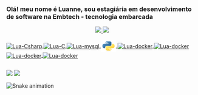 ### Olá! meu nome é Luanne, sou estagiária em desenvolvimento de software na Embtech - tecnologia embarcada

<div align="center">
  <a href="https://github.com/LuanneEmbtech">
  <img height="150em" src="https://github-readme-stats.vercel.app/api?username=LuanneEmbtech&show_icons=true&theme=bear&include_all_commits=true&count_private=true"/>
  <img height="150em" src="https://github-readme-stats.vercel.app/api/top-langs/?username=LuanneEmbtech&layout=compact&langs_count=7&theme=bear"/>
</div>
<div style="display: inline_block"><br>
  <img align="center" alt="Lua-Csharp" height="30" width="40" src="https://cdn.jsdelivr.net/gh/devicons/devicon/icons/csharp/csharp-original.svg">
  <img align="center" alt="Lua-C" height="30" width="40" src="https://cdn.jsdelivr.net/gh/devicons/devicon/icons/c/c-original.svg">
  <img align="center" alt="Lua-mysql" height="30" width="40" src="https://cdn.jsdelivr.net/gh/devicons/devicon/icons/mysql/mysql-plain.svg">
  <img align="center" alt="Lua-Python" height="30" width="40" src="https://raw.githubusercontent.com/devicons/devicon/master/icons/python/python-original.svg">
  <img align="center" alt="Lua-docker" height="40" width="50" src="https://cdn.jsdelivr.net/gh/devicons/devicon/icons/docker/docker-original-wordmark.svg">
  <img align="center" alt="Lua-docker" height="40" width="50" src="https://cdn.jsdelivr.net/gh/devicons/devicon/icons/grafana/grafana-original-wordmark.svg">
  <img align="center" alt="Lua-docker" height="30" width="40" src="https://cdn.jsdelivr.net/gh/devicons/devicon/icons/linux/linux-original.svg">
  <img align="center" alt="Lua-docker" height="30" width="40" src="https://cdn.jsdelivr.net/gh/devicons/devicon/icons/postgresql/postgresql-original.svg">
  
</div>
  
  ##
 
<div> 
  <a href = "mailto:luanezattilima@hotmail.com"><img src="https://img.shields.io/badge/-Email-%23333?style=for-the-badge&logo=gmail&logoColor=white" target="_blank"></a>
  <a href="https://www.linkedin.com/in/luanne-lima-40aa621b9/" target="_blank"><img src="https://img.shields.io/badge/-LinkedIn-%230077B5?style=for-the-badge&logo=linkedin&logoColor=white" target="_blank"></a> 
 
  ![Snake animation](https://github.com/LuanneEmbtech/LuanneEmbtech/blob/output/github-contribution-grid-snake.svg)
 
</div>
